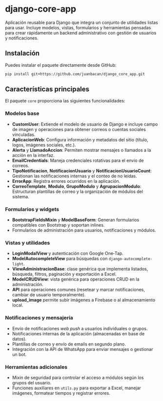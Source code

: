 # django-core-app

Aplicación reusable para Django que integra un conjunto de utilidades listas para usar. Incluye modelos, vistas, formularios y herramientas pensadas para crear rápidamente un backend administrativo con gestión de usuarios y notificaciones.

## Instalación

Puedes instalar el paquete directamente desde GitHub:

```bash
pip install git+https://github.com/juanbacan/django_core_app.git
```

## Características principales

El paquete `core` proporciona las siguientes funcionalidades:

### Modelos base

- **CustomUser**: Extiende el modelo de usuario de Django e incluye campo de imagen y operaciones para obtener correos o cuentas sociales vinculadas.
- **AplicacionWeb**: Configura información y metadatos del sitio (título, logos, imágenes sociales, etc.).
- **Alerta** y **LlamadoAccion**: Permiten mostrar mensajes o llamados a la acción en la interfaz.
- **EmailCredentials**: Maneja credenciales rotativas para el envío de correos.
- **TipoNotificacion**, **NotificacionUsuario** y **NotificacionUsuarioCount**: Gestionan las notificaciones internas y el conteo de no leídas.
- **ErrorApp**: Registra errores ocurridos en la aplicación.
- **CorreoTemplate**, **Modulo**, **GrupoModulo** y **AgrupacionModulo**: Estructuran plantillas de correo y la organización de módulos del sistema.

### Formularios y widgets

- **BootstrapFieldsMixin** y **ModelBaseForm**: Generan formularios compatibles con Bootstrap y soportan inlines.
- Formularios de administración para usuarios, notificaciones y módulos.

### Vistas y utilidades

- **LoginModalView** y autenticación con Google One‑Tap.
- **ModelAutocompleteView** para búsquedas con `django-autocomplete-light`.
- **ViewAdministracionBase**: clase genérica que implementa listados, búsqueda, filtros, paginación y exportación a Excel.
- **ModelCRUDView**: vista genérica para operaciones CRUD en la administración.
- **API** para operaciones comunes (resetear y marcar notificaciones, cambiar de usuario temporalmente).
- **upload_image** permite subir imágenes a Firebase o al almacenamiento local.

### Notificaciones y mensajería

- Envío de notificaciones *web push* a usuarios individuales o grupos.
- Notificaciones internas de la aplicación (almacenadas en base de datos).
- Plantillas de correo y envío de emails en segundo plano.
- Integración con la API de WhatsApp para enviar mensajes o gestionar un bot.

### Herramientas adicionales

- Mixin de seguridad para controlar el acceso a módulos según los grupos del usuario.
- Funciones auxiliares en `utils.py` para exportar a Excel, manejar imágenes, formatear tiempos y registrar errores.
